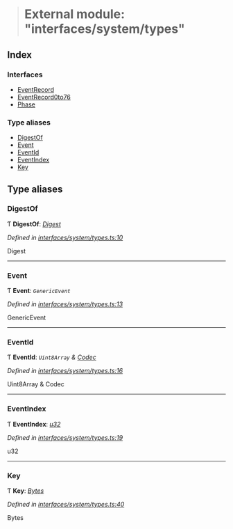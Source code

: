> # External module: "interfaces/system/types"

## Index

### Interfaces

* [EventRecord](../interfaces/_interfaces_system_types_.eventrecord.md)
* [EventRecord0to76](../interfaces/_interfaces_system_types_.eventrecord0to76.md)
* [Phase](../interfaces/_interfaces_system_types_.phase.md)

### Type aliases

* [DigestOf](_interfaces_system_types_.md#digestof)
* [Event](_interfaces_system_types_.md#event)
* [EventId](_interfaces_system_types_.md#eventid)
* [EventIndex](_interfaces_system_types_.md#eventindex)
* [Key](_interfaces_system_types_.md#key)

## Type aliases

###  DigestOf

Ƭ **DigestOf**: *[Digest](../classes/_primitive_generic_digest_.digest.md)*

*Defined in [interfaces/system/types.ts:10](https://github.com/polkadot-js/api/blob/dc1104b/packages/types/src/interfaces/system/types.ts#L10)*

Digest

___

###  Event

Ƭ **Event**: *`GenericEvent`*

*Defined in [interfaces/system/types.ts:13](https://github.com/polkadot-js/api/blob/dc1104b/packages/types/src/interfaces/system/types.ts#L13)*

GenericEvent

___

###  EventId

Ƭ **EventId**: *`Uint8Array` & [Codec](../interfaces/_types_.codec.md)*

*Defined in [interfaces/system/types.ts:16](https://github.com/polkadot-js/api/blob/dc1104b/packages/types/src/interfaces/system/types.ts#L16)*

Uint8Array & Codec

___

###  EventIndex

Ƭ **EventIndex**: *[u32](../interfaces/_interfaceregistry_.interfaceregistry.md#u32)*

*Defined in [interfaces/system/types.ts:19](https://github.com/polkadot-js/api/blob/dc1104b/packages/types/src/interfaces/system/types.ts#L19)*

u32

___

###  Key

Ƭ **Key**: *[Bytes](../classes/_primitive_bytes_.bytes.md)*

*Defined in [interfaces/system/types.ts:40](https://github.com/polkadot-js/api/blob/dc1104b/packages/types/src/interfaces/system/types.ts#L40)*

Bytes